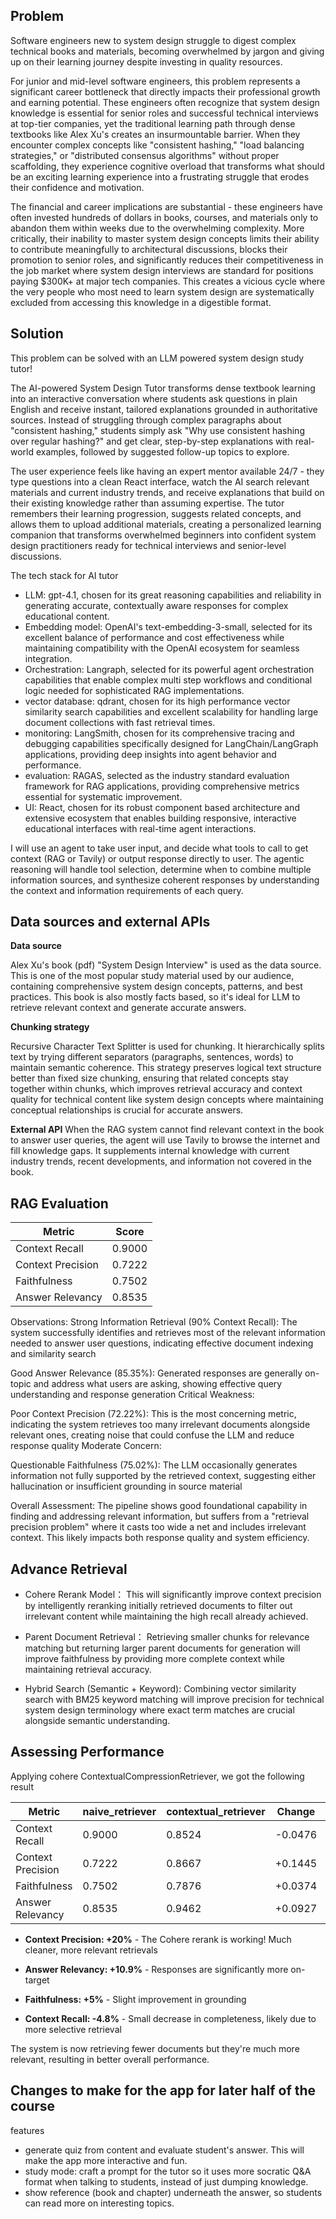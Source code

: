 
## Problem
Software engineers new to system design struggle to digest complex technical books and materials, becoming overwhelmed by jargon and giving up on their learning journey despite investing in quality resources.

For junior and mid-level software engineers, this problem represents a significant career bottleneck that directly impacts their professional growth and earning potential. These engineers often recognize that system design knowledge is essential for senior roles and successful technical interviews at top-tier companies, yet the traditional learning path through dense textbooks like Alex Xu's creates an insurmountable barrier. When they encounter complex concepts like "consistent hashing," "load balancing strategies," or "distributed consensus algorithms" without proper scaffolding, they experience cognitive overload that transforms what should be an exciting learning experience into a frustrating struggle that erodes their confidence and motivation.

The financial and career implications are substantial - these engineers have often invested hundreds of dollars in books, courses, and materials only to abandon them within weeks due to the overwhelming complexity. More critically, their inability to master system design concepts limits their ability to contribute meaningfully to architectural discussions, blocks their promotion to senior roles, and significantly reduces their competitiveness in the job market where system design interviews are standard for positions paying $300K+ at major tech companies. This creates a vicious cycle where the very people who most need to learn system design are systematically excluded from accessing this knowledge in a digestible format.

## Solution
This problem can be solved with an LLM powered system design study tutor! 

The AI-powered System Design Tutor transforms dense textbook learning into an interactive conversation where students ask questions in plain English and receive instant, tailored explanations grounded in authoritative sources. Instead of struggling through complex paragraphs about "consistent hashing," students simply ask "Why use consistent hashing over regular hashing?" and get clear, step-by-step explanations with real-world examples, followed by suggested follow-up topics to explore.

The user experience feels like having an expert mentor available 24/7 - they type questions into a clean React interface, watch the AI search relevant materials and current industry trends, and receive explanations that build on their existing knowledge rather than assuming expertise. The tutor remembers their learning progression, suggests related concepts, and allows them to upload additional materials, creating a personalized learning companion that transforms overwhelmed beginners into confident system design practitioners ready for technical interviews and senior-level discussions.

The tech stack for AI tutor 

- LLM: gpt-4.1, chosen for its great reasoning capabilities and reliability in generating accurate, contextually aware responses for complex educational content.
- Embedding model: OpenAI's text-embedding-3-small, selected for its excellent balance of performance and cost effectiveness while maintaining compatibility with the OpenAI ecosystem for seamless integration.
- Orchestration: Langraph, selected for its powerful agent orchestration capabilities that enable complex multi step workflows and conditional logic needed for sophisticated RAG implementations.
- vector database: qdrant, chosen for its high performance vector similarity search capabilities and excellent scalability for handling large document collections with fast retrieval times.
- monitoring: LangSmith, chosen for its comprehensive tracing and debugging capabilities specifically designed for LangChain/LangGraph applications, providing deep insights into agent behavior and performance.
- evaluation: RAGAS, selected as the industry standard evaluation framework for RAG applications, providing comprehensive metrics essential for systematic improvement.
- UI: React, chosen for its robust component based architecture and extensive ecosystem that enables building responsive, interactive educational interfaces with real-time agent interactions.


I will use an agent to take user input, and decide what tools to call to get context (RAG or Tavily) or output response directly to user. The agentic reasoning will handle tool selection, determine when to combine multiple information sources, and synthesize coherent responses by understanding the context and information requirements of each query.



## Data sources and external APIs
**Data source**

Alex Xu's book (pdf) "System Design Interview" is used as the data source. This is one of the most popular study material used by our audience, containing comprehensive system design concepts, patterns, and best practices. This book is also mostly facts based, so it's ideal for LLM to retrieve relevant context and generate accurate answers. 

**Chunking strategy**
 
Recursive Character Text Splitter is used for chunking. It hierarchically splits text by trying different separators (paragraphs, sentences, words) to maintain semantic coherence. This strategy preserves logical text structure better than fixed size chunking, ensuring that related concepts stay together within chunks, which improves retrieval accuracy and context quality for technical content like system design concepts where maintaining conceptual relationships is crucial for accurate answers.

**External API**
When the RAG system cannot find relevant context in the book to answer user queries, the agent will use Tavily to browse the internet and fill knowledge gaps. It supplements internal knowledge with current industry trends, recent developments, and information not covered in the book.


## RAG Evaluation
| Metric | Score |
|--------|-------|
| Context Recall | 0.9000 |
| Context Precision | 0.7222 |
| Faithfulness | 0.7502 |
| Answer Relevancy | 0.8535 |

Observations:
Strong Information Retrieval (90% Context Recall): The system successfully identifies and retrieves most of the relevant information needed to answer user questions, indicating effective document indexing and similarity search
 
Good Answer Relevance (85.35%): Generated responses are generally on-topic and address what users are asking, showing effective query understanding and response generation
Critical Weakness:
 
 Poor Context Precision (72.22%): This is the most concerning metric, indicating the system retrieves too many irrelevant documents alongside relevant ones, creating noise that could confuse the LLM and reduce response quality
Moderate Concern:
 
Questionable Faithfulness (75.02%): The LLM occasionally generates information not fully supported by the retrieved context, suggesting either hallucination or insufficient grounding in source material
 
Overall Assessment:
The pipeline shows good foundational capability in finding and addressing relevant information, but suffers from a "retrieval precision problem" where it casts too wide a net and includes irrelevant context. This likely impacts both response quality and system efficiency.


## Advance Retrieval
- Cohere Rerank Model： This will significantly improve context precision by intelligently reranking initially retrieved documents to filter out irrelevant content while maintaining the high recall already achieved.

- Parent Document Retrieval： Retrieving smaller chunks for relevance matching but returning larger parent documents for generation will improve faithfulness by providing more complete context while maintaining retrieval accuracy.

- Hybrid Search (Semantic + Keyword): Combining vector similarity search with BM25 keyword matching will improve precision for technical system design terminology where exact term matches are crucial alongside semantic understanding.

## Assessing Performance
Applying cohere ContextualCompressionRetriever, we got the following result



| Metric | naive_retriever | contextual_retriever | Change | Improvement |
|--------|----------|---------|---------|-------------|
| Context Recall | 0.9000 | 0.8524 | -0.0476 | ❌ **-4.8%** |
| Context Precision | 0.7222 | 0.8667 | +0.1445 | ✅ **+20.0%** |
| Faithfulness | 0.7502 | 0.7876 | +0.0374 | ✅ **+5.0%** |
| Answer Relevancy | 0.8535 | 0.9462 | +0.0927 | ✅ **+10.9%** |



- **Context Precision: +20%** - The Cohere rerank is working! Much cleaner, more relevant retrievals
- **Answer Relevancy: +10.9%** - Responses are significantly more on-target
- **Faithfulness: +5%** - Slight improvement in grounding


- **Context Recall: -4.8%** - Small decrease in completeness, likely due to more selective retrieval

 The system is now retrieving fewer documents but they're much more relevant, resulting in better overall performance.



## Changes to make for the app for later half of the course
features
- generate quiz from content and evaluate student's answer. This will make the app more interactive and fun. 
- study mode: craft a prompt for the tutor so it uses more socratic Q&A format when talking to students, instead of just dumping knowledge. 
- show reference (book and chapter) underneath the answer, so students can read more on interesting topics. 
